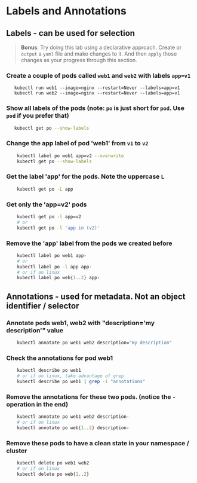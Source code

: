 # Labels and Annotations

## Labels - can be used for selection

> **Bonus**: Try doing this lab using a declarative approach. Create or `output` a `yaml` file and make changes to it. And then `apply` those changes as your progress through this section. 

### Create a couple of pods called `web1` and `web2` with labels `app=v1`
```
   kubectl run web1 --image=nginx --restart=Never --labels=app=v1   
   kubectl run web2 --image=nginx --restart=Never --labels=app=v1  
```

### Show all labels of the pods (note: `po` is just short for `pod`. Use `pod` if you prefer that)
```bash
   kubectl get po --show-labels
```

### Change the app label of pod 'web1' from `v1` to `v2`
```bash
    kubectl label po web1 app=v2 --overwrite
    kubectl get po --show-labels
```

### Get the label 'app' for the pods. Note the uppercase `L`
```bash
    kubectl get po -L app
```

### Get only the 'app=v2' pods

```bash
    kubectl get po -l app=v2
    # or
    kubectl get po -l 'app in (v2)'
```

### Remove the 'app' label from the pods we created before

```bash
    kubectl label po web1 app-
    # or
    kubectl label po -l app app-
    # or if on linux 
    kubectl label po web{1..2} app-
```

## Annotations - used for metadata. Not an object identifier / selector

### Annotate pods web1, web2 with "description='my description'" value

```bash
    kubectl annotate po web1 web2 description="my description"
```

### Check the annotations for pod web1

```bash
    kubectl describe po web1 
    # or if on linux, take advantage of grep
    kubectl describe po web1 | grep -i "annotations"
```

### Remove the annotations for these two pods. (notice the `-` operation in the end)

```bash
    kubectl annotate po web1 web2 description-
    # or if on linux
    kubectl annotate po web{1..2} description-
```

### Remove these pods to have a clean state in your namespace / cluster

```bash
    kubectl delete po web1 web2 
    # or if on linux
    kubectl delete po web{1..2}
```

